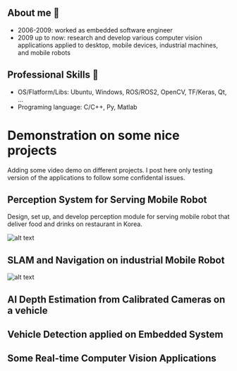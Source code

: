 
## About me 

*	2006-2009: worked as embedded software engineer
*	2009  up to now: research and develop various computer vision applications applied to desktop, mobile devices, industrial machines, and mobile robots 

## Professional Skills 
* OS/Flatform/Libs: Ubuntu, Windows, ROS/ROS2, OpenCV, TF/Keras, Qt, ...
* Programing language: C/C++, Py, Matlab


# Demonstration on some nice projects 
Adding some video demo on different projects. I post here only testing version of the applications to follow some confidental issues.

##  Perception System for Serving Mobile Robot
 
 Design, set up, and develop perception module for serving mobile robot that deliver food and drinks on restaurant in Korea.
 
 ![alt text](https://github.com/nguyenhau/demos/blob/main/GIFs/Follower.gif)
 
##  SLAM and Navigation on industrial Mobile Robot
  
  ![alt text](https://github.com/nguyenhau/demos/blob/b22e74ccb0a61011c9ebfb9ea5c3ec7b383a7bb7/GIFs/TBot%20and%20ZMP.gif)
  
  
  
## AI Depth Estimation from Calibrated Cameras on  a vehicle
 
## Vehicle Detection applied on Embedded System
 
##  Some Real-time Computer Vision Applications

